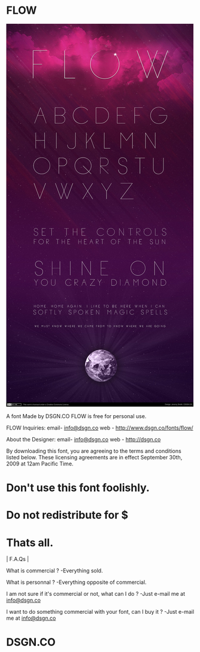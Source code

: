 # FLOW

![Alt text](flow-thumb.jpg?raw=true "FLOW - Font Download by DSGN.CO")

A font Made by DSGN.CO
FLOW is free for personal use.

FLOW Inquiries:
email- info@dsgn.co
web  - http://www.dsgn.co/fonts/flow/

About the Designer:
email- info@dsgn.co
web  - http://dsgn.co

By downloading this font, you are agreeing to the terms and conditions listed below. These licensing agreements are in effect September 30th, 2009 at 12am Pacific Time.



# Don't use this font foolishly.

# Do not redistribute for $

# Thats all.


| F.A.Qs |

What is commercial ?
-Everything sold.

What is personnal ?
-Everything opposite of commercial.

I am not sure if it's commercial or not, what can I do ?
-Just e-mail me at info@dsgn.co

I want to do something commercial with your font, can I buy it ?
-Just e-mail me at info@dsgn.co


# DSGN.CO
